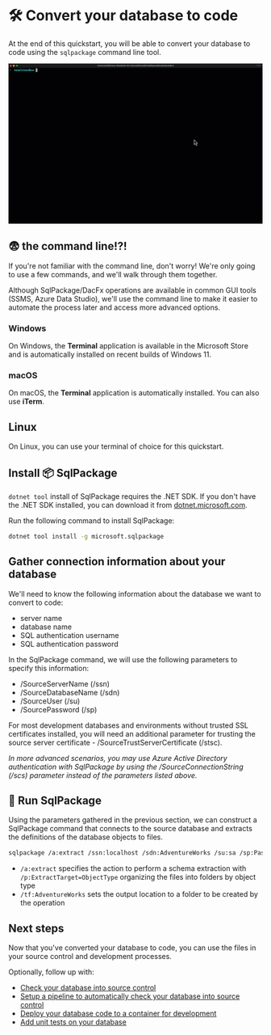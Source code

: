 # 🛠️ Convert your database to code

At the end of this quickstart, you will be able to convert your database to code using the `sqlpackage` command line tool.

![SqlPackage extract](../Images/sqlpackage-extract-objects.gif)

## 😨 the command line!?!

If you're not familiar with the command line, don't worry! We're only going to use a few commands, and we'll walk through them together.

Although SqlPackage/DacFx operations are available in common GUI tools (SSMS, Azure Data Studio), we'll use the command line to make it easier to automate the process later and access more advanced options.

### Windows

On Windows, the **Terminal** application is available in the Microsoft Store and is automatically installed on recent builds of Windows 11.

### macOS
On macOS, the **Terminal** application is automatically installed. You can also use **iTerm**.

## Linux

On Linux, you can use your terminal of choice for this quickstart.

## Install 📦 SqlPackage

`dotnet tool` install of SqlPackage requires the .NET SDK. If you don't have the .NET SDK installed, you can download it from [dotnet.microsoft.com](https://dotnet.microsoft.com/download).

Run the following command to install SqlPackage:

```bash
dotnet tool install -g microsoft.sqlpackage
```

## Gather connection information about your database

We'll need to know the following information about the database we want to convert to code:
- server name
- database name
- SQL authentication username
- SQL authentication password

In the SqlPackage command, we will use the following parameters to specify this information:
- /SourceServerName (/ssn)
- /SourceDatabaseName (/sdn)
- /SourceUser (/su)
- /SourcePassword (/sp)

For most development databases and environments without trusted SSL certificates installed, you will need an additional parameter for trusting the source server certificate - /SourceTrustServerCertificate (/stsc).

*In more advanced scenarios, you may use Azure Active Directory authentication with SqlPackage by using the /SourceConnectionString (/scs) parameter instead of the parameters listed above.*

## 🏃 Run SqlPackage

Using the parameters gathered in the previous section, we can construct a SqlPackage command that connects to the source database and extracts the definitions of the database objects to files.


```bash
sqlpackage /a:extract /ssn:localhost /sdn:AdventureWorks /su:sa /sp:Passw0rd /stsc:true /tf:AdventureWorks /p:ExtractTarget=ObjectType
```

- `/a:extract` specifies the action to perform a schema extraction with `/p:ExtractTarget=ObjectType` organizing the files into folders by object type
- `/tf:AdventureWorks` sets the output location to a folder to be created by the operation

## Next steps

Now that you've converted your database to code, you can use the files in your source control and development processes.

Optionally, follow up with:
- [Check your database into source control](check-your-database-into-source-control.md)
- [Setup a pipeline to automatically check your database into source control](automate-your-database-source-control.md)
- [Deploy your database code to a container for development](deploy-to-a-container.md)
- [Add unit tests on your database](add-unit-tests-on-your-database.md)
